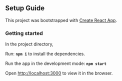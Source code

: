## Setup Guide

This project was bootstrapped with [Create React App](https://github.com/facebook/create-react-app).

### Getting started

In the project directory,

Run: **`npm i`** to install the dependencies.

Run the app in the development mode: **`npm start`**


Open [http://localhost:3000](http://localhost:3000) to view it in the browser.
